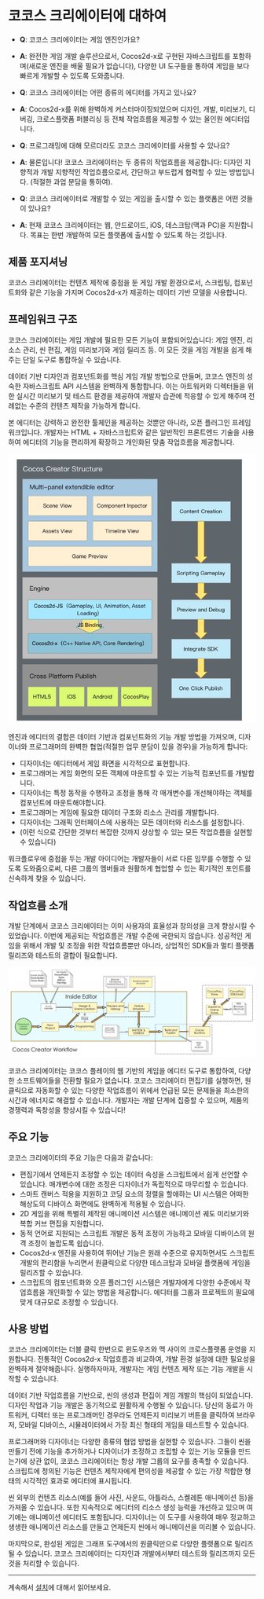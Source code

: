 # 코코스 크리에이터에 대하여

- **Q**: 코코스 크리에이터는 게임 엔진인가요?
- **A**: 완전한 게임 개발 솔루션으로서, Cocos2d-x로 구현된 자바스크립트를 포함하며(새로운 엔진을 배울 필요가 없습니다),
 다양한 UI 도구들을 통하여 게임을 보다 빠르게 개발할 수 있도록 도와줍니다.

- **Q**: 코코스 크리에이터는 어떤 종류의 에디터를 가지고 있나요?
- **A**: Cocos2d-x를 위해 완벽하게 커스터마이징되었으며 디자인, 개발, 미리보기, 디버깅, 크로스플랫폼 퍼블리싱 등
 전체 작업흐름을 제공할 수 있는 올인원 에디터입니다.

- **Q**: 프로그래밍에 대해 모르더라도 코코스 크리에이터를 사용할 수 있나요?
- **A**: 물론입니다! 코코스 크리에이터는 두 종류의 작업흐름을 제공합니다:
  디자인 지향적과 개발 지향적인 작업흐름으로서, 간단하고 부드럽게 협력할 수 있는 방법입니다.
  (적절한 과업 분담을 통하여).

- **Q**: 코코스 크리에이터로 개발할 수 있는 게임을 출시할 수 있는 플랫폼은 어떤 것들이 있나요?
- **A**: 현재 코코스 크리에이터는 웹, 안드로이드, iOS, 데스크탑(맥과 PC)을 지원합니다.
  목표는 한번 개발하여 모든 플랫폼에 출시할 수 있도록 하는 것입니다.

## 제품 포지셔닝

코코스 크리에이터는 컨텐츠 제작에 중점을 둔 게임 개발 환경으로서, 스크립팅, 컴포넌트화와 같은 기능을 가지며
Cocos2d-x가 제공하는 데이터 기반 모델을 사용합니다.

## 프레임워크 구조

코코스 크리에이터는 게임 개발에 필요한 모든 기능이 포함되어있습니다:
게임 엔진, 리소스 관리, 씬 편집, 게임 미리보기와 게임 릴리즈 등.
이 모든 것을 게임 개발을 쉽게 해주는 단일 도구로 통합하실 수 있습니다.

데이터 기반 디자인과 컴포넌트화를 핵심 게임 개발 방법으로 만들며,
코코스 엔진의 성숙한 자바스크립트 API 시스템을 완벽하게 통합합니다.
이는 아트워커와 디렉터들을 위한 실시간 미리보기 및 테스트 환경을 제공하여
개발자 습관에 적응할 수 있게 해주며 전례없는 수준의 컨텐츠 제작을 가능하게 합니다.

본 에디터는 강력하고 완전한 툴체인을 제공하는 것뿐만 아니라, 오픈 플러그인 프레임워크입니다.
개발자는 HTML + 자바스크립트와 같은 일반적인 프론트엔드 기술을 사용하여
에디터의 기능을 편리하게 확장하고 개인화된 맞춤 작업흐름을 제공합니다.

![구조](introduction/structure.jpg)

엔진과 에디터의 결합은 데이터 기반과 컴포넌트화의 기능 개발 방법을 가져오며,
디자이너와 프로그래머의 완벽한 협업(적절한 업무 분담이 있을 경우)을 가능하게 합니다:

- 디자이너는 에디터에서 게임 화면을 시각적으로 표현합니다.
- 프로그래머는 게임 화면의 모든 객체에 마운트할 수 있는 기능적 컴포넌트를 개발합니다.
- 디자이너는 특정 동작을 수행하고 조정을 통해 각 매개변수를 개선해야하는 객체를 컴포넌트에 마운트해야합니다.
- 프로그래머는 게임에 필요한 데이터 구조와 리소스 관리를 개발합니다.
- 디자이너는 그래픽 인터페이스에 사용하는 모든 데이터와 리소스를 설정합니다.
- (이런 식으로 간단한 것부터 복잡한 것까지 상상할 수 있는 모든 작업흐름을 실현할 수 있습니다)

워크플로우에 중점을 두는 개발 아이디어는 개발자들이 서로 다른 임무를 수행할 수 있도록 도와줌으로써,
다른 그룹의 멤버들과 원활하게 협업할 수 있는 획기적인 포인트를 신속하게 찾을 수 있습니다.

## 작업흐름 소개

개발 단계에서 코코스 크리에이터는 이미 사용자의 효율성과 창의성을 크게 향상시킬 수 있었습니다.
이번에 제공되는 작업흐름은 개발 수준에 국한되지 않습니다.
성공적인 게임을 위해서 개발 및 조정을 위한 작업흐름뿐만 아니라,
상업적인 SDK들과 멀티 플랫폼 릴리즈와 테스트의 결합이 필요합니다.

![코코스 크리에이터 작업흐름](introduction/cocos-workflow-user.jpg)

코코스 크리에이터는 코코스 플레이의 웹 기반의 게임을 에디터 도구로 통합하여,
다양한 소프트웨어들을 전환할 필요가 없습니다. 코코스 크리에이터 편집기를 실행하면,
원클릭으로 자동화할 수 있는 다양한 작업흐름이 위에서 언급된 모든 문제들을 최소한의 시간과 에너지로 해결할 수 있습니다.
개발자는 개발 단계에 집중할 수 있으며, 제품의 경쟁력과 독창성을 향상시킬 수 있습니다!


## 주요 기능

코코스 크리에이터의 주요 기능은 다음과 같습니다:

- 편집기에서 언제든지 조정할 수 있는 데이터 속성을 스크립트에서 쉽게 선언할 수 있습니다. 매개변수에 대한 조정은 디자이너가 독립적으로 마무리할 수 있습니다.
- 스마트 캔버스 적용을 지원하고 코딩 요소의 정렬을 할애하는 UI 시스템은 어떠한 해상도의 디바이스 화면에도 완벽하게 적용될 수 있습니다.
- 2D 게임을 위해 특별히 제작된 애니메이션 시스템은 애니메이션 궤도 미리보기와 복합 커브 편집을 지원합니다.
- 동적 언어로 지원되는 스크립트 개발은 동적 조정이 가능하고 모바일 디바이스의 원격 조정이 놀랍도록 쉽습니다.
- Cocos2d-x 엔진을 사용하여 뛰어난 기능은 원래 수준으로 유지하면서도 스크립트 개발의 편리함을 누리면서 원클릭으로 다양한 데스크탑과 모바일 플랫폼에 게임을 릴리즈할 수 있습니다.
- 스크립트의 컴포넌트화와 오픈 플러그인 시스템은 개발자에게 다양한 수준에서 작업흐름을 개인화할 수 있는 방법을 제공합니다. 에디터를 그룹과 프로젝트의 필요에 맞게 대규모로 조정할 수 있습니다.


## 사용 방법

코코스 크리에이터는 더블 클릭 한번으로 윈도우즈와 맥 사이의 크로스플랫폼 운영을 지원합니다.
전통적인 Cocos2d-x 작업흐름과 비교하여, 개발 환경 설정에 대한 필요성을 완벽하게 절약해줍니다.
실행하자마자, 개발자는 게임 컨텐츠 제작 또는 기능 개발을 시작할 수 있습니다.

데이터 기반 작업흐름을 기반으로, 씬의 생성과 편집이 게임 개발의 핵심이 되었습니다.
디자인 작업과 기능 개발은 동기적으로 원활하게 수행될 수 있습니다.
당신의 동료가 아트워커, 디렉터 또는 프로그래머인 경우라도 언제든지 미리보기 버튼을 클릭하여
브라우저, 모바일 디바이스, 시뮬레이터에서 가장 최신 형태의 게임을 테스트할 수 있습니다.

프로그래머와 디자이너는 다양한 종류의 협업 방법을 실현할 수 있습니다.
그들이 씬을 만들기 전에 기능을 추가하거나 디자이너가 조정하고 조립할 수 있는 기능 모듈을 만드는가에 상관 없이,
코코스 크리에이터는 항상 개발 그룹의 요구를 충족할 수 있습니다.
스크립트에 정의된 기능은 컨텐츠 제작자에게 편의성을 제공할 수 있는 가장 적합한 형태의 시각적인 효과로 에디터에 표시됩니다.

씬 외부의 컨텐츠 리소스(예를 들어 사진, 사운드, 아틀라스, 스켈레톤 애니메이션 등)을 가져올 수 있습니다.
또한 지속적으로 에디터의 리소스 생성 능력을 개선하고 있으며 여기에는 애니메이션 에디터도 포함됩니다.
디자이너는 이 도구를 사용하여 매우 정교하고 생생한 애니메이션 리소스를 만들고 언제든지 씬에서 애니메이션을 미리볼 수 있습니다.

마지막으로, 완성된 게임은 그래프 도구에서의 원클릭만으로 다양한 플랫폼으로 릴리즈될 수 있습니다.
코코스 크리에이터는 디자인과 개발에서부터 테스트와 릴리즈까지 모든 것을 처리할 수 있습니다.

---

계속해서 [설치](install.md)에 대해서 읽어보세요.
